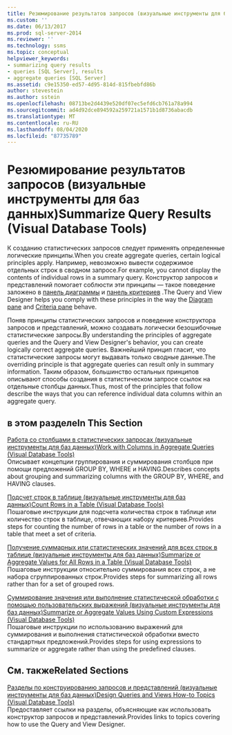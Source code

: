 ```yaml
---
title: Резюмирование результатов запросов (визуальные инструменты для баз данных) | Документация Майкрософт
ms.custom: ''
ms.date: 06/13/2017
ms.prod: sql-server-2014
ms.reviewer: ''
ms.technology: ssms
ms.topic: conceptual
helpviewer_keywords:
- summarizing query results
- queries [SQL Server], results
- aggregate queries [SQL Server]
ms.assetid: c9e15350-ed57-4d95-814d-815fbebfd86b
author: stevestein
ms.author: sstein
ms.openlocfilehash: 08713be2d4439e520df07ec5efd6cb761a78a994
ms.sourcegitcommit: ad4d92dce894592a259721a1571b1d8736abacdb
ms.translationtype: MT
ms.contentlocale: ru-RU
ms.lasthandoff: 08/04/2020
ms.locfileid: "87735789"
---
```

# <a name="summarize-query-results-visual-database-tools"></a><span data-ttu-id="c275f-102">Резюмирование результатов запросов (визуальные инструменты для баз данных)</span><span class="sxs-lookup"><span data-stu-id="c275f-102">Summarize Query Results (Visual Database Tools)</span></span>
  <span data-ttu-id="c275f-103">К созданию статистических запросов следует применять определенные логические принципы.</span><span class="sxs-lookup"><span data-stu-id="c275f-103">When you create aggregate queries, certain logical principles apply.</span></span> <span data-ttu-id="c275f-104">Например, невозможно вывести содержимое отдельных строк в сводном запросе.</span><span class="sxs-lookup"><span data-stu-id="c275f-104">For example, you cannot display the contents of individual rows in a summary query.</span></span> <span data-ttu-id="c275f-105">Конструктор запросов и представлений помогает соблюсти эти принципы — такое поведение заложено в [панель диаграммы](visual-database-tools.md) и [панель критериев](criteria-pane-visual-database-tools.md) .</span><span class="sxs-lookup"><span data-stu-id="c275f-105">The Query and View Designer helps you comply with these principles in the way the [Diagram pane](visual-database-tools.md) and [Criteria pane](criteria-pane-visual-database-tools.md) behave.</span></span>  
  
 <span data-ttu-id="c275f-106">Поняв принципы статистических запросов и поведение конструктора запросов и представлений, можно создавать логически безошибочные статистические запросы.</span><span class="sxs-lookup"><span data-stu-id="c275f-106">By understanding the principles of aggregate queries and the Query and View Designer's behavior, you can create logically correct aggregate queries.</span></span> <span data-ttu-id="c275f-107">Важнейший принцип гласит, что статистические запросы могут выдавать только сводные данные.</span><span class="sxs-lookup"><span data-stu-id="c275f-107">The overriding principle is that aggregate queries can result only in summary information.</span></span> <span data-ttu-id="c275f-108">Таким образом, большинство остальных принципов описывают способы создания в статистическом запросе ссылок на отдельные столбцы данных.</span><span class="sxs-lookup"><span data-stu-id="c275f-108">Thus, most of the principles that follow describe the ways that you can reference individual data columns within an aggregate query.</span></span>  
  
## <a name="in-this-section"></a><span data-ttu-id="c275f-109">в этом разделе</span><span class="sxs-lookup"><span data-stu-id="c275f-109">In This Section</span></span>  
 [<span data-ttu-id="c275f-110">Работа со столбцами в статистических запросах (визуальные инструменты для баз данных)</span><span class="sxs-lookup"><span data-stu-id="c275f-110">Work with Columns in Aggregate Queries &#40;Visual Database Tools&#41;</span></span>](work-with-columns-in-aggregate-queries-visual-database-tools.md)  
 <span data-ttu-id="c275f-111">Описывает концепции группирования и суммирования столбцов при помощи предложений GROUP BY, WHERE и HAVING.</span><span class="sxs-lookup"><span data-stu-id="c275f-111">Describes concepts about grouping and summarizing columns with the GROUP BY, WHERE, and HAVING clauses.</span></span>  
  
 [<span data-ttu-id="c275f-112">Подсчет строк в таблице (визуальные инструменты для баз данных)</span><span class="sxs-lookup"><span data-stu-id="c275f-112">Count Rows in a Table &#40;Visual Database Tools&#41;</span></span>](count-rows-in-a-table-visual-database-tools.md)  
 <span data-ttu-id="c275f-113">Пошаговые инструкции для подсчета количества строк в таблице или количество строк в таблице, отвечающих набору критериев.</span><span class="sxs-lookup"><span data-stu-id="c275f-113">Provides steps for counting the number of rows in a table or the number of rows in a table that meet a set of criteria.</span></span>  
  
 [<span data-ttu-id="c275f-114">Получение суммарных или статистических значений для всех строк в таблице (визуальные инструменты для баз данных)</span><span class="sxs-lookup"><span data-stu-id="c275f-114">Summarize or Aggregate Values for All Rows in a Table &#40;Visual Database Tools&#41;</span></span>](summarize-or-aggregate-values-for-all-rows-in-a-table-visual-database-tools.md)  
 <span data-ttu-id="c275f-115">Пошаговые инструкции относительно суммирования всех строк, а не набора сгруппированных строк.</span><span class="sxs-lookup"><span data-stu-id="c275f-115">Provides steps for summarizing all rows rather than for a set of grouped rows.</span></span>  
  
 [<span data-ttu-id="c275f-116">Суммирование значения или выполнение статистической обработки с помощью пользовательских выражений (визуальные инструменты для баз данных)</span><span class="sxs-lookup"><span data-stu-id="c275f-116">Summarize or Aggregate Values Using Custom Expressions &#40;Visual Database Tools&#41;</span></span>](summarize-or-aggregate-values-using-custom-expressions-visual-database-tools.md)  
 <span data-ttu-id="c275f-117">Пошаговые инструкции по использованию выражений для суммирования и выполнения статистической обработки вместо стандартных предложений.</span><span class="sxs-lookup"><span data-stu-id="c275f-117">Provides steps for using expressions to summarize or aggregate rather than using the predefined clauses.</span></span>  
  
## <a name="related-sections"></a><span data-ttu-id="c275f-118">См. также</span><span class="sxs-lookup"><span data-stu-id="c275f-118">Related Sections</span></span>  
 [<span data-ttu-id="c275f-119">Разделы по конструированию запросов и представлений (визуальные инструменты для баз данных)</span><span class="sxs-lookup"><span data-stu-id="c275f-119">Design Queries and Views How-to Topics &#40;Visual Database Tools&#41;</span></span>](design-queries-and-views-how-to-topics-visual-database-tools.md)  
 <span data-ttu-id="c275f-120">Предоставляет ссылки на разделы, объясняющие как использовать конструктор запросов и представлений.</span><span class="sxs-lookup"><span data-stu-id="c275f-120">Provides links to topics covering how to use the Query and View Designer.</span></span>  
  
  
